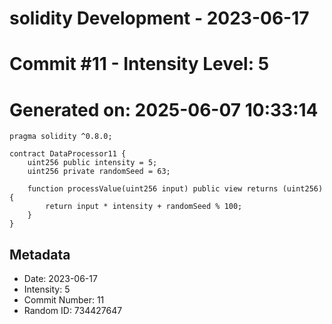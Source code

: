 ﻿# solidity Development - 2023-06-17
# Commit #11 - Intensity Level: 5
# Generated on: 2025-06-07 10:33:14
```solidity
pragma solidity ^0.8.0;

contract DataProcessor11 {
    uint256 public intensity = 5;
    uint256 private randomSeed = 63;

    function processValue(uint256 input) public view returns (uint256) {
        return input * intensity + randomSeed % 100;
    }
}
```
## Metadata
- Date: 2023-06-17
- Intensity: 5
- Commit Number: 11
- Random ID: 734427647
